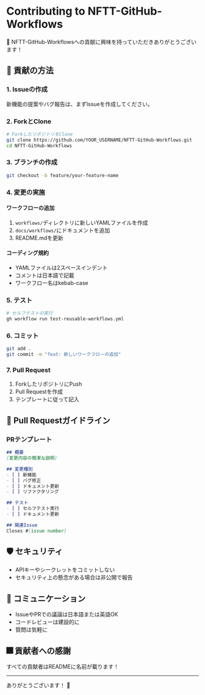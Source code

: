 # Contributing to NFTT-GitHub-Workflows

🎉 NFTT-GitHub-Workflowsへの貢献に興味を持っていただきありがとうございます！

## 📝 貢献の方法

### 1. Issueの作成

新機能の提案やバグ報告は、まずIssueを作成してください。

### 2. ForkとClone

```bash
# ForkしたリポジトリをClone
git clone https://github.com/YOUR_USERNAME/NFTT-GitHub-Workflows.git
cd NFTT-GitHub-Workflows
```

### 3. ブランチの作成

```bash
git checkout -b feature/your-feature-name
```

### 4. 変更の実施

#### ワークフローの追加

1. `workflows/`ディレクトリに新しいYAMLファイルを作成
2. `docs/workflows/`にドキュメントを追加
3. README.mdを更新

#### コーディング規約

- YAMLファイルは2スペースインデント
- コメントは日本語で記載
- ワークフロー名はkebab-case

### 5. テスト

```bash
# セルフテストの実行
gh workflow run test-reusable-workflows.yml
```

### 6. コミット

```bash
git add .
git commit -m "feat: 新しいワークフローの追加"
```

### 7. Pull Request

1. ForkしたリポジトリにPush
2. Pull Requestを作成
3. テンプレートに従って記入

## 🎯 Pull Requestガイドライン

### PRテンプレート

```markdown
## 概要
[変更内容の簡潔な説明]

## 変更種別
- [ ] 新機能
- [ ] バグ修正
- [ ] ドキュメント更新
- [ ] リファクタリング

## テスト
- [ ] セルフテスト実行
- [ ] ドキュメント更新

## 関連Issue
Closes #[issue number]
```

## 🛡️ セキュリティ

- APIキーやシークレットをコミットしない
- セキュリティ上の懸念がある場合は非公開で報告

## 💬 コミュニケーション

- IssueやPRでの議論は日本語または英語OK
- コードレビューは建設的に
- 質問は気軽に

## 🎆 貢献者への感謝

すべての貢献者はREADMEに名前が載ります！

---

ありがとうございます！ 🚀
